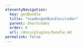```yaml
---
eleventyNavigation:
  key: getBundle
  title: "<code>getBundle</code>"
  parent: Shortcodes
  order: 0
  url: /docs/plugins/bundle.md
permalink: false
---
```

